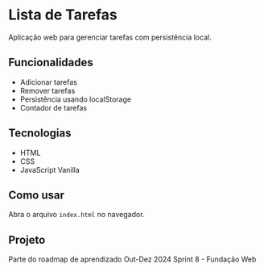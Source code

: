 # Lista de Tarefas

Aplicação web para gerenciar tarefas com persistência local.

## Funcionalidades

- Adicionar tarefas
- Remover tarefas
- Persistência usando localStorage
- Contador de tarefas

## Tecnologias

- HTML
- CSS
- JavaScript Vanilla

## Como usar

Abra o arquivo `index.html` no navegador.

## Projeto

Parte do roadmap de aprendizado Out-Dez 2024
Sprint 8 - Fundação Web
